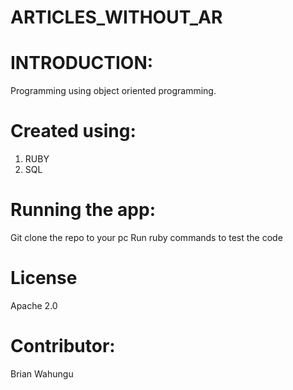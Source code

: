 # ARTICLES_WITHOUT_AR
# INTRODUCTION:
Programming using object oriented programming. 
# Created using:
1. RUBY
2. SQL
# Running the app:
Git clone the repo to your pc
Run ruby commands to test the code
# License
Apache 2.0
# Contributor:
Brian Wahungu
